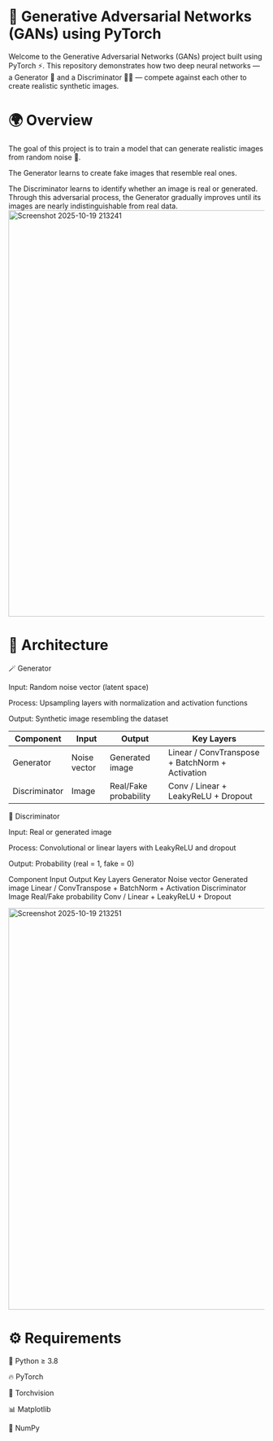 
# 🧠 Generative Adversarial Networks (GANs) using PyTorch

Welcome to the Generative Adversarial Networks (GANs) project built using PyTorch ⚡.
This repository demonstrates how two deep neural networks — a Generator 🤖 and a Discriminator 🕵️‍♂️ — compete against each other to create realistic synthetic images.

# 🌍 Overview

The goal of this project is to train a model that can generate realistic images from random noise 🎨.

The Generator learns to create fake images that resemble real ones.

The Discriminator learns to identify whether an image is real or generated.
Through this adversarial process, the Generator gradually improves until its images are nearly indistinguishable from real data.
<img width="821" height="799" alt="Screenshot 2025-10-19 213241" src="https://github.com/user-attachments/assets/19e7846e-c54c-47de-a857-03ff4f6797a6" />

# 🧩 Architecture
🪄 Generator

Input: Random noise vector (latent space)

Process: Upsampling layers with normalization and activation functions

Output: Synthetic image resembling the dataset

| Component     | Input        | Output                | Key Layers                                      |
| ------------- | ------------ | --------------------- | ----------------------------------------------- |
| Generator     | Noise vector | Generated image       | Linear / ConvTranspose + BatchNorm + Activation |
| Discriminator | Image        | Real/Fake probability | Conv / Linear + LeakyReLU + Dropout             |


🧠 Discriminator

Input: Real or generated image

Process: Convolutional or linear layers with LeakyReLU and dropout

Output: Probability (real = 1, fake = 0)

Component	Input	Output	Key Layers
Generator	Noise vector	Generated image	Linear / ConvTranspose + BatchNorm + Activation
Discriminator	Image	Real/Fake probability	Conv / Linear + LeakyReLU + Dropout

 <img width="785" height="790" alt="Screenshot 2025-10-19 213251" src="https://github.com/user-attachments/assets/b12dfe23-f69c-4bb5-8dc1-4d6f1a5f8d19" />

# ⚙️ Requirements

🐍 Python ≥ 3.8

🔥 PyTorch

🧰 Torchvision

📊 Matplotlib

🔢 NumPy
